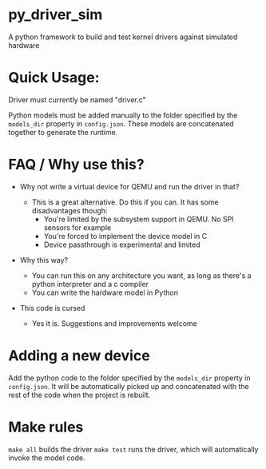 # py_driver_sim
A python framework to build and test kernel drivers against simulated hardware

# Quick Usage:
Driver must currently be named "driver.c"

Python models must be added manually to the folder specified by the `models_dir`
property in `config.json`. These models are concatenated together to generate
the runtime.

# FAQ / Why use this?

* Why not write a virtual device for QEMU and run the driver in that?
  * This is a great alternative. Do this if you can. It has some disadvantages though:
    * You're limited by the subsystem support in QEMU. No SPI sensors for example
    * You're forced to implement the device model in C
    * Device passthrough is experimental and limited

* Why this way?
  * You can run this on any architecture you want, as long as there's a python interpreter and a c compiler
  * You can write the hardware model in Python

* This code is cursed
  * Yes it is. Suggestions and improvements welcome

# Adding a new device

Add the python code to the folder specified by the `models_dir` property in `config.json`. It will be automatically
picked up and concatenated with the rest of the code when the project is rebuilt.
# Make rules

`make all` builds the driver
`make test` runs the driver, which will automatically invoke the model code.

